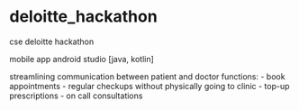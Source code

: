 # deloitte_hackathon
cse deloitte hackathon 

mobile app 
android studio [java, kotlin]

streamlining communication between patient and doctor
  functions:
    - book appointments
    - regular checkups without physically going to clinic
    - top-up prescriptions
    - on call consultations
